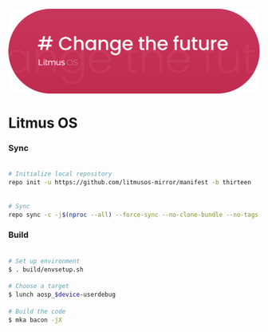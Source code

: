 <p align="center">

<img src="https://github.com/litmusos-mirror/manifest/blob/thirteen/Litmus.png">

</p>

# Litmus OS #

### Sync ###

```bash

# Initialize local repository
repo init -u https://github.com/litmusos-mirror/manifest -b thirteen

```

```bash

# Sync
repo sync -c -j$(nproc --all) --force-sync --no-clone-bundle --no-tags

```

### Build ###

```bash

# Set up environment
$ . build/envsetup.sh

# Choose a target
$ lunch aosp_$device-userdebug

# Build the code
$ mka bacon -jX
```
